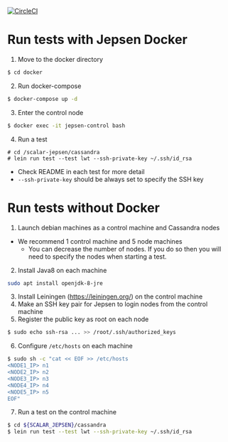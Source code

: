 [![CircleCI](https://circleci.com/gh/scalar-labs/scalar-jepsen/tree/master.svg?style=svg)](https://circleci.com/gh/scalar-labs/scalar-jepsen/tree/master)

# Run tests with Jepsen Docker
1. Move to the docker directory
```sh
$ cd docker
```
2. Run docker-compose
```sh
$ docker-compose up -d
```
3. Enter the control node
```sh
$ docker exec -it jepsen-control bash
```
4. Run a test
```
# cd /scalar-jepsen/cassandra
# lein run test --test lwt --ssh-private-key ~/.ssh/id_rsa
```
  - Check README in each test for more detail
  - `--ssh-private-key` should be always set to specify the SSH key

# Run tests without Docker
1. Launch debian machines as a control machine and Cassandra nodes
  - We recommend 1 control machine and 5 node machines
    - You can decrease the number of nodes. If you do so then you will need to specify the nodes when starting a test.
2. Install Java8 on each machine
```sh
sudo apt install openjdk-8-jre
```

3. Install Leiningen (https://leiningen.org/) on the control machine
4. Make an SSH key pair for Jepsen to login nodes from the control machine
5. Register the public key as root on each node

```sh
$ sudo echo ssh-rsa ... >> /root/.ssh/authorized_keys
```

6. Configure `/etc/hosts` on each machine

```sh
$ sudo sh -c "cat << EOF >> /etc/hosts
<NODE1_IP> n1
<NODE2_IP> n2
<NODE3_IP> n3
<NODE4_IP> n4
<NODE5_IP> n5
EOF"
```

7. Run a test on the control machine

```sh
$ cd ${SCALAR_JEPSEN}/cassandra
$ lein run test --test lwt --ssh-private-key ~/.ssh/id_rsa
```
